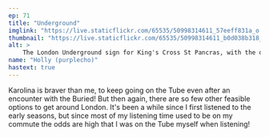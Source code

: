 ```yaml
---
ep: 71
title: "Underground"
imglink: "https://live.staticflickr.com/65535/50998314611_57eeff831a_o.jpg"
thumbnail: "https://live.staticflickr.com/65535/50998314611_b0d038b318_q.jpg"
alt: >
    The London Underground sign for King's Cross St Pancras, with the quote "Not enough space to move, never enough to breathe" around it in capitals
name: "Holly (purplecho)"
hastext: true
---
```

Karolina is braver than me, to keep going on the Tube even after an encounter with the Buried! But then again, there are so few other feasible options to get around London. It's been a while since I first listened to the early seasons, but since most of my listening time used to be on my commute the odds are high that I was on the Tube myself when listening!